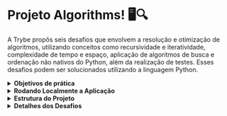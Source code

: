 # Projeto Algorithms! :desktop_computer::mag:

A Trybe propôs seis desafios que envolvem a resolução e otimização de algoritmos, utilizando conceitos como recursividade e iteratividade, complexidade de tempo e espaço, aplicação de algoritmos de busca e ordenação não nativos do Python, além da realização de testes. Esses desafios podem ser solucionados utilizando a linguagem Python.

<details>
  <summary><strong>Objetivos de prática</strong></summary><br />
    <ul>
      <li>Trabalhar com `Hashmap` e `Dict`</li>
      <li>Trabalhar com `Set`</li>
    </ul>
</details>
<details>
  <summary><strong>Rodando Localmente a Aplicação</strong></summary><br />
  
  <p>Para executar a aplicação e os testes, siga os passos abaixo:</p>
  <ol>
    <li>Clone o projeto.</li>
    <li>Abra o terminal e navegue até a raiz do projeto.</li>
    <li>Crie o ambiente virtual com o comando <code>python3 -m venv .venv</code>.</li>
    <li>Ative o ambiente virtual com o comando <code>source .venv/bin/activate</code>.</li>
    <li>Instale as dependências com o comando <code>python3 -m pip install -r dev-requirements.txt</code>.</li>
    <li>Para gerar os relatórios via linha de comando, instale a dependência da linha de comando com o comando <code>pip install .</code>.</li>
    <li>Para executar todos os testes, execute o comando <code>python3 -m pytest</code> na raiz do projeto.</li>
  </ol>
</details>
<details>
  <summary><strong>Estrutura do Projeto</strong></summary><br />

  ```
.
├── data
│   ├──🔹 mkt_campaign.txt
│   ├──🔸 orders_1.csv
│   └──🔸 orders_2.csv
├── src
│   ├──🔹 analyze_log.py
│   ├──🔹 inventory_control.py
│   ├──🔸 main.py
│   └──🔹 track_orders.py
├── tests
│   └── 🔸__init__.py
├── 🔸dev-requirements.txt
├── 🔸pyproject.toml
├── 🔹README.md
├── 🔸requirements.txt
├── 🔸setup.cfg
└── 🔸setup.py
  
    Legenda:
  🔸Arquivos de propriedade intelectual da Trybe
  🔹Arquivos desenvolvidos por mim
  ```
</details>
<details>
  <summary><strong>Detalhes dos Desafios</strong></summary><br />
  <p>src/analyze_log.py</p>
    <ul>
      <li>A função lê os arquivos que contêm as informações dos pedidos realizados e gera o relatório solicitado.</li>
    </ul>	
  <p>src/track_orders.py</p>
    <ul>
      <li>Classe que simula um sistema de registro contínuo das informações de pedidos</li>
    </ul>
  <p>src/inventory_control.py</p>
    <ul>
      <li>Classe de gerenciamento do estoque de um estabelecimento</li>
    </ul>
</details>
